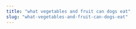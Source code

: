 ```yaml
---
title: "what vegetables and fruit can dogs eat"
slug: "what-vegetables-and-fruit-can-dogs-eat"
---
```



